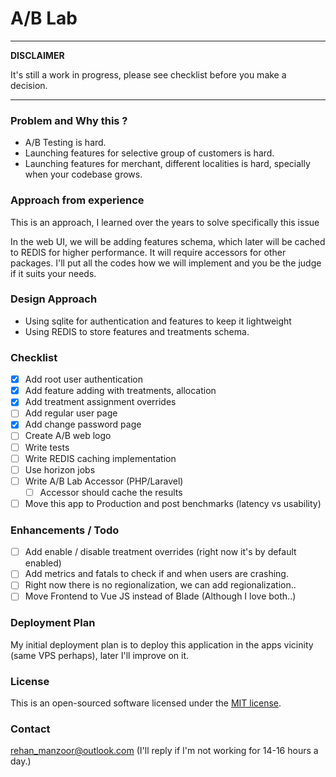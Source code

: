 # A/B Lab

---
**DISCLAIMER**

It's still a work in progress, please see checklist before you make a decision.

---

### Problem and Why this ?

- A/B Testing is hard.
- Launching features for selective group of customers is hard.
- Launching features for merchant, different localities is hard, specially when your codebase grows.

### Approach from experience

This is an approach, I learned over the years to solve specifically this issue

In the web UI, we will be adding features schema, which later will be cached to REDIS for higher performance. It will
require accessors for other packages. I'll put all the codes how we will implement and you be the judge if it suits your
needs.

### Design Approach

- Using sqlite for authentication and features to keep it lightweight
- Using REDIS to store features and treatments schema.

### Checklist

- [x] Add root user authentication
- [x] Add feature adding with treatments, allocation
- [x] Add treatment assignment overrides
- [ ] Add regular user page
- [x] Add change password page
- [ ] Create A/B web logo
- [ ] Write tests
- [ ] Write REDIS caching implementation
- [ ] Use horizon jobs
- [ ] Write A/B Lab Accessor (PHP/Laravel)
    - [ ] Accessor should cache the results
- [ ] Move this app to Production and post benchmarks (latency vs usability)

### Enhancements / Todo

- [ ] Add enable / disable treatment overrides (right now it's by default enabled)
- [ ] Add metrics and fatals to check if and when users are crashing.
- [ ] Right now there is no regionalization, we can add regionalization..
- [ ] Move Frontend to Vue JS instead of Blade (Although I love both..)

### Deployment Plan

My initial deployment plan is to deploy this application in the apps vicinity (same VPS perhaps), later I'll improve on
it.

### License

This is an open-sourced software licensed under the [MIT license](https://opensource.org/licenses/MIT).

### Contact

rehan_manzoor@outlook.com (I'll reply if I'm not working for 14-16 hours a day.)


